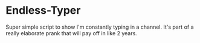# Endless-Typer

Super simple script to show I'm constantly typing in a channel. It's part of a really elaborate prank that will pay off in like 2 years.
